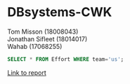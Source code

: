 # DBsystems-CWK
Tom Misson (18008043)  
Jonathan Sifleet (18014017)  
Wahab (17068255)

``` SQL
SELECT * FROM Effort WHERE team='us';
```

[Link to report](https://drive.google.com/file/d/10dhaNXwD5Tiustk60HboqLlAQl58UD87/view?usp=sharing)
